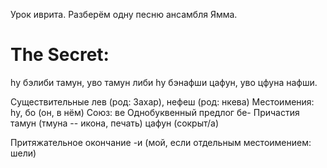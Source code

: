 Урок иврита. Разберём одну песню ансамбля Ямма.

# The Secret:

hу бэлиби тамун, уво тамун либи
hу бэнафши цафун, уво цфуна нафши.

Существительные лев (род: Захар), нефеш (род: нкева)
Местоимения: hу, бо (он, в нём)
Союз: ве
Однобуквенный предлог бе-
Причастия тамун (тмуна -- икона, печать) цафун (сокрыт/а)

Притяжательное окончание -и (мой, если отдельным местоимением: шели)
